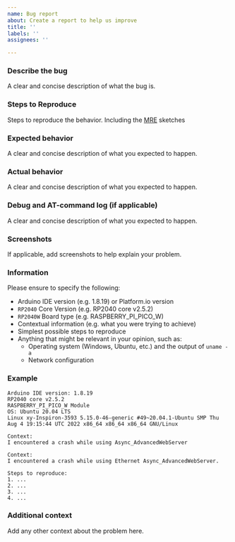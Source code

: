 ```yaml
---
name: Bug report
about: Create a report to help us improve
title: ''
labels: ''
assignees: ''

---
```


### Describe the bug

A clear and concise description of what the bug is.

### Steps to Reproduce

Steps to reproduce the behavior. Including the [MRE](https://stackoverflow.com/help/minimal-reproducible-example) sketches

### Expected behavior

A clear and concise description of what you expected to happen.

### Actual behavior

A clear and concise description of what you expected to happen.

### Debug and AT-command log (if applicable)

A clear and concise description of what you expected to happen.

### Screenshots

If applicable, add screenshots to help explain your problem.

### Information

Please ensure to specify the following:

* Arduino IDE version (e.g. 1.8.19) or Platform.io version
* `RP2040` Core Version (e.g. RP2040 core v2.5.2)
* `RP2040W` Board type (e.g. RASPBERRY_PI_PICO_W)
* Contextual information (e.g. what you were trying to achieve)
* Simplest possible steps to reproduce
* Anything that might be relevant in your opinion, such as:
  * Operating system (Windows, Ubuntu, etc.) and the output of `uname -a`
  * Network configuration


### Example

```
Arduino IDE version: 1.8.19
RP2040 core v2.5.2
RASPBERRY_PI_PICO_W Module
OS: Ubuntu 20.04 LTS
Linux xy-Inspiron-3593 5.15.0-46-generic #49~20.04.1-Ubuntu SMP Thu Aug 4 19:15:44 UTC 2022 x86_64 x86_64 x86_64 GNU/Linux

Context:
I encountered a crash while using Async_AdvancedWebServer

Context:
I encountered a crash while using Ethernet Async_AdvancedWebServer.

Steps to reproduce:
1. ...
2. ...
3. ...
4. ...
```

### Additional context

Add any other context about the problem here.

